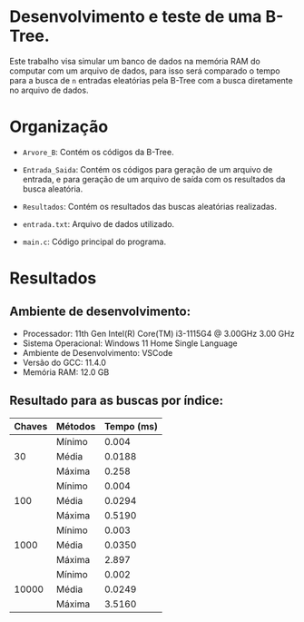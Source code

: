# Desenvolvimento e teste de uma B-Tree.

Este trabalho visa simular um banco de dados na memória RAM do computar com um arquivo de dados, para isso será comparado o tempo para a busca de `n` entradas eleatórias pela B-Tree com a busca diretamente no arquivo de dados.

# Organização
- `Arvore_B`: Contém os códigos da B-Tree.
- `Entrada_Saida`: Contém os códigos para geração de um arquivo de entrada, e para geração de um arquivo de saída com os resultados da busca aleatória.
- `Resultados`: Contém os resultados das buscas aleatórias realizadas.

- `entrada.txt`: Arquivo de dados utilizado.
- `main.c`: Código principal do programa.

# Resultados
## Ambiente de desenvolvimento:
- Processador: 11th Gen Intel(R) Core(TM) i3-1115G4 @ 3.00GHz   3.00 GHz
- Sistema Operacional: Windows 11 Home Single Language
- Ambiente de Desenvolvimento: VSCode
- Versão do GCC: 11.4.0
- Memória RAM: 12.0 GB

## Resultado para as buscas por índice:
| Chaves | Métodos | Tempo (ms) |
| ------ | ------- | ---------- |
|  | Mínimo | 0.004 |
| 30 | Média | 0.0188 |
|  | Máxima | 0.258 |
|  | Mínimo | 0.004 |
| 100 | Média | 0.0294 |
|  | Máxima | 0.5190 |
|  | Mínimo | 0.003 |
| 1000 | Média | 0.0350 |
|  | Máxima | 2.897 |
|  | Mínimo | 0.002 |
| 10000 | Média | 0.0249 |
|  | Máxima | 3.5160 |
